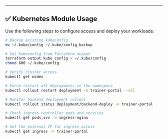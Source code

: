 ---

## ✅ Kubernetes Module Usage

Use the following steps to configure access and deploy your workloads:

```bash
# Backup existing kubeconfig
mv ~/.kube/config ~/.kube/config_backup

# Set kubeconfig from Terraform output
terraform output kube_config > ~/.kube/config
chmod 600 ~/.kube/config

# Verify cluster access
kubectl get nodes

# Force restart all deployments in the namespace
kubectl rollout restart deployment -n trainer-portal --all

# Monitor backend deployment rollout
kubectl rollout status deployment/backend-deploy -n trainer-portal

# Check ingress controller pods and services
kubectl get pods,svc -n ingress-nginx

# Get the external IP for ingress access
kubectl get ingress -n trainer-portal
